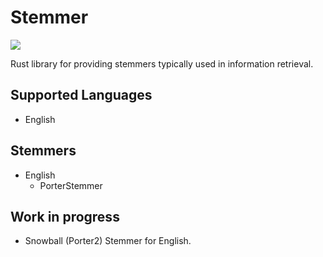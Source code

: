 # Stemmer
![](https://github.com/marcfyk/Stemmer/actions/workflows/ci.yml/badge.svg)

Rust library for providing stemmers typically used in information retrieval.

## Supported Languages
- English

## Stemmers
- English
  - PorterStemmer

## Work in progress
- Snowball (Porter2) Stemmer for English.

